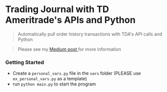 # Trading Journal with TD Ameritrade's APIs and Python

> Automatically pull order history transactions with TDA's API calls and Python

> Please see my <a href=""> Medium post </a> for more information

### Getting Started

- Create a `personal_vars.py` file in the `vars` folder (PLEASE use `ex_personal_vars.py` as a template)
- run `python main.py` to start the program